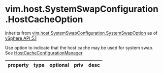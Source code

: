 vim.host.SystemSwapConfiguration.HostCacheOption
================================================
inherits from [vim.host.SystemSwapConfiguration.SystemSwapOption](docs/vim.host.SystemSwapConfiguration.SystemSwapOption.md)
as of [vSphere API 5.1](vim.version.md#vim.version.version8)


Use option to indicate that the host cache may be used for system  swap.<br>See <a href="vim.host.CacheConfigurationManager.md">HostCacheConfigurationManager</a><br>

| property | type | optional | priv | desc |
|:---------|:-----|:---------|:-----|:-----|


